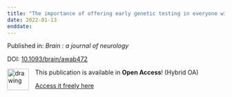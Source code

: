 ```yaml
---
title: "The importance of offering early genetic testing in everyone with amyotrophic lateral sclerosis."
date: 2022-01-13
enddate:
---
```


Published in: *Brain : a journal of neurology*

DOI: [10.1093/brain/awab472](https://doi.org/10.1093/brain/awab472)

<img src="https://upload.wikimedia.org/wikipedia/commons/thumb/7/77/Open_Access_logo_PLoS_transparent.svg/800px-Open_Access_logo_PLoS_transparent.svg.png" alt="drawing" width="50" align="left"/> &nbsp;&nbsp;&nbsp;This publication is available in **Open Access**! (Hybrid OA)

&nbsp;&nbsp;&nbsp;[Access it freely here](https://academic.oup.com/brain/article-pdf/145/4/1207/43814347/awab472.pdf
)

